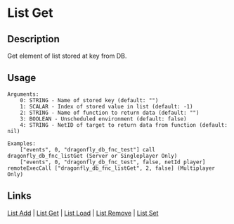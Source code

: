 # List Get

## Description

Get element of list stored at key from DB.

## Usage

```sqf
Arguments:
	0: STRING - Name of stored key (default: "")
	1: SCALAR - Index of stored value in list (default: -1)
	2: STRING - Name of function to return data (default: "")
	3: BOOLEAN - Unscheduled environment (default: false)
	4: STRING - NetID of target to return data from function (default: nil)

Examples:
	["events", 0, "dragonfly_db_fnc_test"] call dragonfly_db_fnc_listGet (Server or Singleplayer Only)
	["events", 0, "dragonfly_db_fnc_test", false, netId player] remoteExecCall ["dragonfly_db_fnc_listGet", 2, false] (Multiplayer Only)
```

## Links

[List Add](lists/listAdd.md) |
[List Get](lists/listGet.md) |
[List Load](lists/listLoad.md) |
[List Remove](lists/listRemove.md) |
[List Set](lists/listSet.md)
